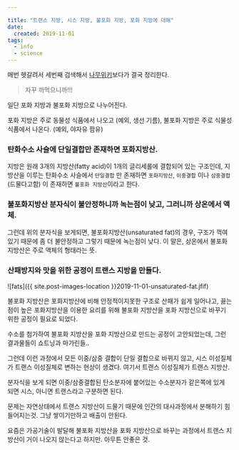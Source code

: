 ```yaml
---

title: "트랜스 지방, 시스 지방, 불포화 지방, 포화 지방에 대해"
date:
  created: 2019-11-01
tags:
  - info
  - science
---
```


매번 헷갈려서 세번째 검색해서 [나무위키](https://namu.wiki/w/트랜스%20지방#toc)보다가 결국 정리한다.
> 자꾸 까먹으니까!!!

일단 포화 지방과 불포화 지방으로 나누어진다.

포화 지방은 주로 동물성 식품에서 나오고 (예외, 생선 기름), 불포화 지방은 주로 식물성 식품에서 나온다. (예외, 야자유 팜유)

### 탄화수소 사슬에 단일결합만 존재하면 포화지방산.

지방은 원래 3개의 지방산(fatty acid)이 1개의 글리세롤에 결합되어 있는 구조인데, 지방산을 이루는 탄화수소 사슬에서 `단일결합` 만 존재하면 `포화지방산`, `이중결합` 이나 `삼중결합` (드물다고함) 이 존재하면 `불포화 지방산`이라고 한다.

### 불포화지방산 분자식이 불안정하니까 녹는점이 낮고, 그러니까 상온에서 액체.
그런데 위의 분자식을 보게되면, 불포화지방산(unsaturated fat)의 경우, 구조가 꺽여있기 때문에 좀 더 불안정하고 그렇기 때문에 녹는점이 낮다. 이 말은, 상온에서 불포화 지방산은 주로 액체의 형태라는 뜻.

### 산패방지와 맛을 위한 공정이 트랜스 지방을 만들다.

![fats]({{ site.post-images-location }}2019-11-01-unsaturated-fat.jfif)

불포화 지방산은 포화지방산에 비해 안정적이지못한 구조로 산패가 쉽게 일어나고, 끓는 점이 높은 포화지방산을 이용한 요리를 위해 불포화 지방산을 포화 지방산으로 바꾸기 위한 공정이 필요로 되었다.

수소를 첨가하여 불포화 지방산을 포화 지방산으로 만드는 공정이 고안되었는데, 그런 결과물들이 쇼트닝과 마가린들..

그런데 이런 과정에서 모든 이중/삼중 결합이 단일 결합으로 바뀌지 않고, 시스 이성질체가 트랜스 이성질체로 변하는 현상이 생겼다. 여기서 트랜스 이성질체가 트랜스 지방산.

분자식을 보게 되면 이중/삼중결합된 탄소분자에 붙어있는 수소분자가 같은쪽에 있게 되면 시스, 아니면 트랜스라고 구분하면 된다.

문제는 자연상태에서 트랜스 지방산이 드물기 때문에 인간의 대사과정에서 분해하기 힘들어지는것. 그냥 쌓이기만하고 배출이 안된다.

요즘은 가공기술이 발달해 불포화 지방산을 포화 지방산으로 바꾸는 과정에서 트랜스 지방산이 거이 나오지 않는다고 하지만. 아무튼 안좋은 것.

